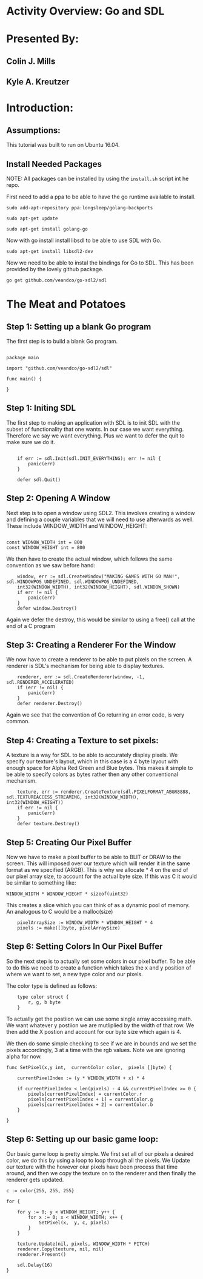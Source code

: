 # Activity Overview: Go and SDL

# Presented By:

## Colin J. Mills
## Kyle A. Kreutzer

# Introduction:

## Assumptions:

This tutorial was built to run on Ubuntu 16.04. 


## Install Needed Packages

NOTE: All packages can be installed by using the `install.sh` script int he repo.

First need to add a ppa to be able to have the go runtime available to install.

`sudo add-apt-repository ppa:longsleep/golang-backports`

`sudo apt-get update`

`sudo apt-get install golang-go`

Now with go install install libsdl to be able to use SDL with Go.

`sudo apt-get install libsdl2-dev`

Now we need to be able to instal the bindings for Go to SDL. This has been provided by the lovely github package.

`go get github.com/veandco/go-sdl2/sdl`


# The Meat and Potatoes


## Step 1: Setting up a blank Go program

The first step is to build a blank Go program.

```

package main

import "github.com/veandco/go-sdl2/sdl"

func main() {

}

```

## Step 1: Initing SDL

The first step to making an application with SDL is to init SDL with the subset of functionality that one wants. In our case we want everything. Therefore we say we want everything. Plus we want to defer the quit to make sure we do it.

```

    if err := sdl.Init(sdl.INIT_EVERYTHING); err != nil {
        panic(err)
    }

    defer sdl.Quit()
```


## Step 2: Opening A Window 

Next step is to open a window using SDL2. This involves creating a window and defining a couple variables that we will need to use afterwards as well. These include WINDOW_WIDTH and WINDOW_HEIGHT:

```

const WIDNOW_WIDTH int = 800
const WINDOW_HEIGHT int = 800

```


We then have to create the actual window, which follows the same convention as we saw before hand:

```
    window, err := sdl.CreateWindow("MAKING GAMES WITH GO MAN!", sdl.WINDOWPOS_UNDEFINED, sdl.WINDOWPOS_UNDEFINED,
    int32(WINDOW_WIDTH), int32(WINDOW_HEIGHT), sdl.WINDOW_SHOWN)
    if err != nil {
        panic(err)
    }
    defer window.Destroy()
```

Again we defer the destroy, this would be similar to using a free() call at the end of a C program

## Step 3: Creating a Renderer For the Window

We now have to create a renderer to be able to put pixels on the screen. A renderer is SDL\'s mechanism for being able to display textures.

```
	renderer, err := sdl.CreateRenderer(window, -1, sdl.RENDERER_ACCELERATED)
	if (err != nil) {
		panic(err)
	}
	defer renderer.Destroy()
```

Again we see that the convention of Go returning an error code, is very common.


## Step 4: Creating a Texture to set pixels:

A texture is a way for SDL to be able to accurately display pixels. We specify our texture\'s layout, which in this case is a 4 byte layout with enough space for Alpha Red Green and Blue bytes. This makes it simple to be able to specify colors as bytes rather then any other conventional mechanism.

```
    texture, err := renderer.CreateTexture(sdl.PIXELFORMAT_ABGR8888, sdl.TEXTUREACCESS_STREAMING, int32(WINDOW_WIDTH), int32(WINDOW_HEIGHT))
    if err != nil {
        panic(err)
    }
    defer texture.Destroy()
```


## Step 5: Creating Our Pixel Buffer

Now we have to make a pixel buffer to be able to BLIT or DRAW to the screen. This will imposed over our texture which will render it in the same format as we specified (ARGB). This is why we allocate * 4 on the end of our pixel array size, to account for the actual byte size. If this was C it would be similar to something like:

``` WINDOW_WIDTH * WINDOW_HIEGHT * sizeof(uint32) ```

This creates a slice which you can think of as a dynamic pool of memory. An analogous to C would be a malloc(size)

```
    pixelArraySize := WINDOW_WIDTH * WINDOW_HEIGHT * 4
    pixels := make([]byte, pixelArraySize)
```


## Step 6: Setting Colors In Our Pixel Buffer

So the next step is to actually set some colors in our pixel buffer. To be able to do this we need to create a function which takes the x and y position of where we want to set, a new type color and our pixels.

The color type is defined as follows:

```
    type color struct {
    	r, g, b byte
    }
```



To actually get the postiion we can use some single array accessing math. We want whatever y postiion we are mutliplied by the width of that row. We then add the X postion and account for our byte size which again is 4.

We then do some simple checking to see if we are in bounds and we set the pixels accordingly, 3 at a time with the rgb values. Note we are ignoring alpha for now.

```
func SetPixel(x,y int,  currentColor color,  pixels []byte) {

	currentPixelIndex := (y * WINDOW_WIDTH + x) * 4

	if currentPixelIndex < len(pixels) - 4 && currentPixelIndex >= 0 {
		pixels[currentPixelIndex] = currentColor.r
		pixels[currentPixelIndex + 1] = currentColor.g
		pixels[currentPixelIndex + 2] = currentColor.b
	}
	
}
```


## Step 6: Setting up our basic game loop:

Our basic game loop  is pretty simple. We first set all of our pixels a desired color, we do this by using a loop to loop through all the pixels.   We Update our texture with the however oiur pixels have been process that time around, and then we copy the texture on to the renderer and then finally the renderer gets updated. 

```
c := color{255, 255, 255}

for {
 
	for y := 0; y < WINDOW_HEIGHT; y++ {
		for x := 0; x < WINDOW_WIDTH; x++ {
			SetPixel(x,  y, c, pixels) 
		}
	}

	texture.Update(nil, pixels, WINDOW_WIDTH * PITCH)
	renderer.Copy(texture, nil, nil)
	renderer.Present()

    sdl.Delay(16)
}
```













